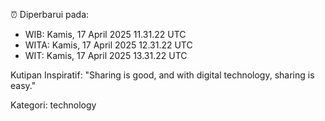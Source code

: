 ⏰ Diperbarui pada:
- WIB: Kamis, 17 April 2025 11.31.22 UTC
- WITA: Kamis, 17 April 2025 12.31.22 UTC
- WIT: Kamis, 17 April 2025 13.31.22 UTC

Kutipan Inspiratif:
"Sharing is good, and with digital technology, sharing is easy."


Kategori: technology

